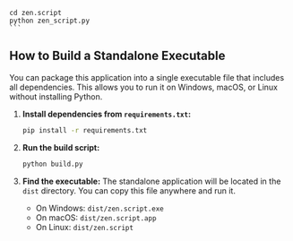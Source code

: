     cd zen.script
    python zen_script.py
    ```

## How to Build a Standalone Executable

You can package this application into a single executable file that includes all dependencies. This allows you to run it on Windows, macOS, or Linux without installing Python.

1.  **Install dependencies from `requirements.txt`:**
    ```sh
    pip install -r requirements.txt
    ```

2.  **Run the build script:**
    ```sh
    python build.py
    ```

3.  **Find the executable:**
    The standalone application will be located in the `dist` directory. You can copy this file anywhere and run it.

    -   On Windows: `dist/zen.script.exe`
    -   On macOS: `dist/zen.script.app`
    -   On Linux: `dist/zen.script`
